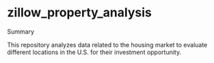 # zillow_property_analysis

Summary

This repository analyzes data related to the housing market to evaluate different locations in the U.S. for their investment opportunity.
